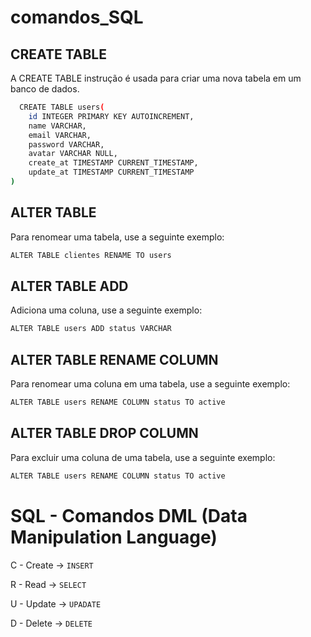 # comandos_SQL



## CREATE TABLE 

A CREATE TABLE instrução é usada para criar uma nova tabela em um banco de dados.

```bash
  CREATE TABLE users(
	id INTEGER PRIMARY KEY AUTOINCREMENT,
	name VARCHAR,
	email VARCHAR,
	password VARCHAR,
	avatar VARCHAR NULL,
	create_at TIMESTAMP CURRENT_TIMESTAMP,
	update_at TIMESTAMP CURRENT_TIMESTAMP
)
```
## ALTER TABLE

Para renomear uma tabela, use a seguinte exemplo:

```bash
ALTER TABLE clientes RENAME TO users
```
## ALTER TABLE ADD

Adiciona uma coluna, use a seguinte exemplo:

```bash
ALTER TABLE users ADD status VARCHAR
```

## ALTER TABLE RENAME COLUMN

Para renomear uma coluna em uma tabela, use a seguinte exemplo:

```bash
ALTER TABLE users RENAME COLUMN status TO active
```
## ALTER TABLE DROP COLUMN

Para excluir uma coluna de uma tabela, use a seguinte exemplo: 

```bash
ALTER TABLE users RENAME COLUMN status TO active
```


# SQL - Comandos DML (Data Manipulation Language)

C - Create -> `INSERT` 

R - Read   -> `SELECT`

U - Update -> `UPADATE`

D - Delete -> `DELETE`

